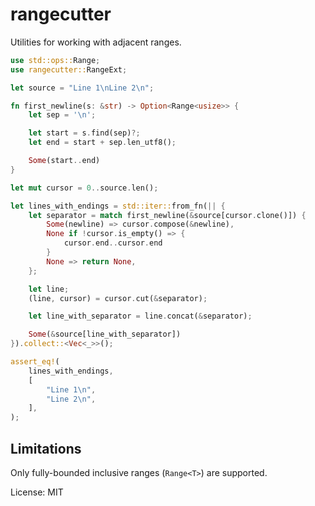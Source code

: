 # rangecutter

Utilities for working with adjacent ranges.

```rust
use std::ops::Range;
use rangecutter::RangeExt;

let source = "Line 1\nLine 2\n";

fn first_newline(s: &str) -> Option<Range<usize>> {
    let sep = '\n';

    let start = s.find(sep)?;
    let end = start + sep.len_utf8();

    Some(start..end)
}

let mut cursor = 0..source.len();

let lines_with_endings = std::iter::from_fn(|| {
    let separator = match first_newline(&source[cursor.clone()]) {
        Some(newline) => cursor.compose(&newline),
        None if !cursor.is_empty() => {
            cursor.end..cursor.end
        }
        None => return None,
    };

    let line;
    (line, cursor) = cursor.cut(&separator);

    let line_with_separator = line.concat(&separator);

    Some(&source[line_with_separator])
}).collect::<Vec<_>>();

assert_eq!(
    lines_with_endings,
    [
        "Line 1\n",
        "Line 2\n",
    ],
);

```

## Limitations

Only fully-bounded inclusive ranges (`Range<T>`) are supported.

License: MIT
